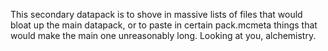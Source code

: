 This secondary datapack is to shove in massive lists of files that would bloat up the main datapack, or to paste in certain pack.mcmeta things that would make the main one unreasonably long. Looking at you, alchemistry.